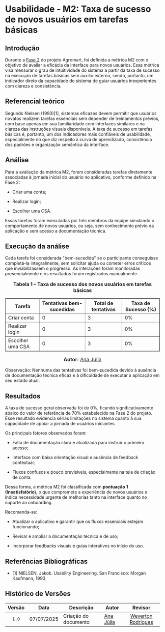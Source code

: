 # Usabilidade - M2: Taxa de sucesso de novos usuários em tarefas básicas
## Introdução

Durante a [Fase 2](https://fcte-qualidade-de-software-1.github.io/2025-1-T01--Betty-Snyder/gqm/gqm/#selecao-das-metricas) do projeto Agromart, foi definida a métrica M2 com o objetivo de avaliar a eficácia da interface para novos usuários. Essa métrica visa mensurar o grau de intuitividade do sistema a partir da taxa de sucesso na execução de tarefas básicas sem auxílio externo, sendo, portanto, um indicador direto da capacidade do sistema de guiar usuários inexperientes com clareza e consistência.

## Referencial teórico

Segundo Nielsen (1993)[1], sistemas eficazes devem permitir que usuários novatos realizem tarefas essenciais sem depender de treinamentos prévios, com base apenas em sua familiaridade com interfaces similares e na clareza das instruções visuais disponíveis. A taxa de sucesso em tarefas básicas é, portanto, um dos indicadores mais confiáveis de usabilidade, especialmente no que diz respeito à curva de aprendizado, consistência dos padrões e organização semântica da interface.

## Análise

Para a avaliação da métrica M2, foram consideradas tarefas diretamente associadas à jornada inicial do usuário no aplicativo, conforme definido na Fase 2:

- Criar uma conta;

- Realizar login;

- Escolher uma CSA.

Essas tarefas foram executadas por três membros da equipe simulando o comportamento de novos usuários, ou seja, sem conhecimento prévio da aplicação e sem acesso a documentação técnica.

## Execução da análise

Cada tarefa foi considerada "bem-sucedida" se o participante conseguisse completá-la integralmente, sem solicitar ajuda ou cometer erros críticos que inviabilizassem o progresso. As interações foram monitoradas presencialmente e os resultados foram registrados manualmente.

<div style="text-align: center">
 <font size="3"> <p><b>Tabela 1 – Taxa de sucesso dos novos usuários em tarefas básicas</b></p> </font>
  <table border="1" style="margin: 0 auto;">
   <thead>
      <tr>
        <th>Tarefa</th>
        <th>Tentativas bem-sucedidas</th>
        <th>Total de tentativas</th>
        <th>Taxa de Sucesso (%)</th>
      </tr>
    </thead>
    <tbody>
      <tr>
        <td>Criar conta</td>
        <td>0</td>
        <td>3</td>
        <td>0%</td>
      </tr>
      <tr>
        <td>Realizar login</td>
          <td>0</td>
          <td>3</td>
          <td>0%</td>
        </tr>
      <tr>
        <td>Escolher uma CSA</td>
        <td>0</td>
        <td>3</td>
        <td>0%</td>
      </tr>
    </tbody>
  </table> <font size="3"> <p><b>Autor:</b> <a href="https://github.com/ailujana">Ana Júlia</a></p> </font> 
</div>

Observação: Nenhuma das tentativas foi bem-sucedida devido à ausência de documentação técnica eficaz e à dificuldade de executar a aplicação em seu estado atual.

## Resultados

A taxa de sucesso geral observada foi de 0%, ficando significativamente abaixo do valor de referência de 70% estabelecido na Fase 2 do projeto. Esse resultado evidencia sérias limitações no sistema quanto à sua capacidade de apoiar a jornada de usuários iniciantes.

Os principais fatores observados foram:

- Falta de documentação clara e atualizada para instruir o primeiro acesso;

- Interface com baixa orientação visual e ausência de feedback contextual;

- Fluxos confusos e pouco previsíveis, especialmente na tela de criação de conta.

Dessa forma, a métrica M2 foi classificada com **pontuação 1 (Insatisfatório)**, o que compromete a experiência de novos usuários e indica necessidade urgente de melhorias tanto na interface quanto no suporte ao onboarding.

Recomenda-se:

- Atualizar o aplicativo e garantir que os fluxos essenciais estejam funcionando;

- Revisar e ampliar a documentação técnica e de uso;

- Incorporar feedbacks visuais e guias interativos no início do uso.

## Referências Bibliográficas

- [1] NIELSEN, Jakob. Usability Engineering. San Francisco: Morgan Kaufmann, 1993.

## Histórico de Versões

|Versão|Data|Descrição|Autor|Revisor|
|:----:|----|---------|-----|:-------:|
|`1.0`|07/07/2025|Criação do documento| [Ana Júlia](https://github.com/ailujana) | [Weverton Rodrigues](https://github.com/vevetin)|